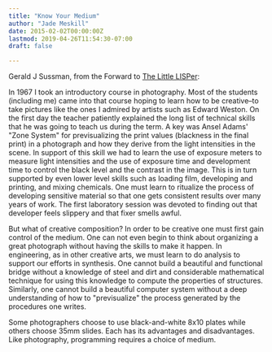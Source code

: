 ```yaml
---
title: "Know Your Medium"
author: "Jade Meskill"
date: 2015-02-02T00:00:00Z
lastmod: 2019-04-26T11:54:30-07:00
draft: false

---
```


Gerald J Sussman, from the Forward to [The Little LISPer](https://www.goodreads.com/book/show/548914.The_Little_Schemer?from_search=true):  

   

In 1967 I took an introductory course in photography. Most of the students (including me) came into that course hoping to learn how to be creative–to take pictures like the ones I admired by artists such as Edward Weston. On the first day the teacher patiently explained the long list of technical skills that he was going to teach us during the term. A key was Ansel Adams&#39; &#34;Zone System&#34; for previsualizing the print values (blackness in the final print) in a photograph and how they derive from the light intensities in the scene. In support of this skill we had to learn the use of exposure meters to measure light intensities and the use of exposure time and development time to control the black level and the contrast in the image. This is in turn supported by even lower level skills such as loading film, developing and printing, and mixing chemicals. One must learn to ritualize the process of developing sensitive material so that one gets consistent results over many years of work. The first laboratory session was devoted to finding out that developer feels slippery and that fixer smells awful.  

   

But what of creative composition? In order to be creative one must first gain control of the medium. One can not even begin to think about organizing a great photograph without having the skills to make it happen. In engineering, as in other creative arts, we must learn to do analysis to support our efforts in synthesis. One cannot build a beautiful and functional bridge without a knowledge of steel and dirt and considerable mathematical technique for using this knowledge to compute the properties of structures. Similarly, one cannot build a beautiful computer system without a deep understanding of how to &#34;previsualize&#34; the process generated by the procedures one writes.  

   

Some photographers choose to use black-and-white 8x10 plates while others choose 35mm slides. Each has its advantages and disadvantages. Like photography, programming requires a choice of medium.
